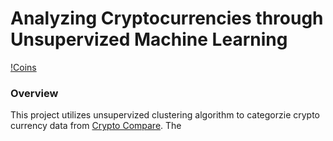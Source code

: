 # Analyzing Cryptocurrencies through Unsupervized Machine Learning

[!Coins](Resources/coins.png)

### Overview
This project utilizes unsupervized clustering algorithm to categorzie crypto currency data from [Crypto Compare](https://www.cryptocompare.com/). The  